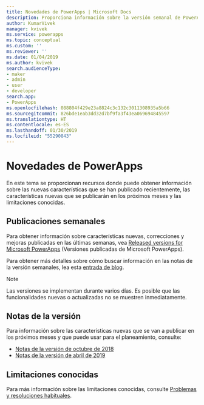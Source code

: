 ```yaml
---
title: Novedades de PowerApps | Microsoft Docs
description: Proporciona información sobre la versión semanal de PowerApps y las notas de la versión
author: KumarVivek
manager: kvivek
ms.service: powerapps
ms.topic: conceptual
ms.custom: ''
ms.reviewer: ''
ms.date: 01/04/2019
ms.author: kvivek
search.audienceType:
- maker
- admin
- user
- developer
search.app:
- PowerApps
ms.openlocfilehash: 088804f429e23a8824c3c132c3011308935a5b66
ms.sourcegitcommit: 826bde1eab3dd32d7bf9fa3f43ea069694845597
ms.translationtype: HT
ms.contentlocale: es-ES
ms.lasthandoff: 01/30/2019
ms.locfileid: "55290843"
---
```

# <a name="whats-new-in-powerapps"></a>Novedades de PowerApps

En este tema se proporcionan recursos donde puede obtener información sobre las nuevas características que se han publicado recientemente, las características nuevas que se publicarán en los próximos meses y las limitaciones conocidas.

## <a name="weekly-releases"></a>Publicaciones semanales

Para obtener información sobre características nuevas, correcciones y mejoras publicadas en las últimas semanas, vea [Released versions for Microsoft PowerApps](https://docs.microsoft.com/business-applications-release-notes/powerplatform/released-versions/powerapps) (Versiones publicadas de Microsoft PowerApps).

Para obtener más detalles sobre cómo buscar información en las notas de la versión semanales, lea esta [entrada de blog](https://powerapps.microsoft.com/en-us/blog/stay-tuned-with-the-latest-features-and-fixes-through-powerapps-weekly-release-notes/).

> [!NOTE]
> Las versiones se implementan durante varios días. Es posible que las funcionalidades nuevas o actualizadas no se muestren inmediatamente.

## <a name="release-notes"></a>Notas de la versión

Para información sobre las características nuevas que se van a publicar en los próximos meses y que puede usar para el planeamiento, consulte:
- [Notas de la versión de octubre de 2018](https://docs.microsoft.com/business-applications-release-notes/October18/powerapps/planned-features)
- [Notas de la versión de abril de 2019](https://docs.microsoft.com/business-applications-release-notes/April19/microsoft-powerapps/planned-features)

## <a name="known-limitations"></a>Limitaciones conocidas

Para más información sobre las limitaciones conocidas, consulte [Problemas y resoluciones habituales](common-issues-and-resolutions.md).
